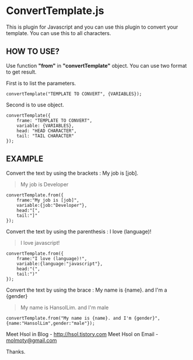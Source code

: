 ConvertTemplate.js
==================

This is plugin for Javascript and you can use this plugin to convert your template.
You can use this to all characters.
    

HOW TO USE?
-----------
Use function **"from"** in **"convertTemplate"** object.
You can use two format to get result.

First is to list the parameters.

    convertTemplate("TEMPLATE TO CONVERT", {VARIABLES});

Second is to use object.

    convertTemplate({
    	frame: "TEMPLATE TO CONVERT",
    	variable: {VARIABLES},
    	head: "HEAD CHARACTER",
    	tail: "TAIL CHARACTER"
    });
    

EXAMPLE
-------
Convert the text by using the brackets : My job is [job].
> My job is Developer

    convertTemplate.from({
        frame:"My job is [job]",
        variable:{job:"Developer"},
        head:"[",
        tail:"]"
    });

 
Convert the text by using the parenthesis : I love (language)!
> I love javascript!

    convertTemplate.from({
        frame:"I love (language)!",
        variable:{language:"javascript"},
        head:"(",
        tail:")"
    });

Convert the text by using the brace : My name is {name}. and I'm a {gender}
> My name is HansolLim. and I'm male

    convertTemplate.from("My name is {name}. and I'm {gender}", {name:"HansolLim",gender:"male"});

 
Meet Hsol in Blog - http://hsol.tistory.com
Meet Hsol on Email - molmoty@gmail.com

Thanks.
    
